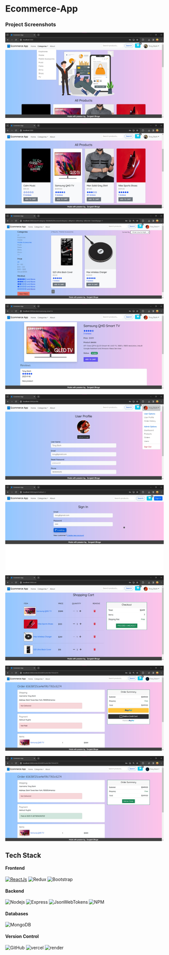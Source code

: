 # Ecommerce-App

### Project Screenshots


![Home Page](https://github.com/DurgeshBhoye/Ecommerce-App/blob/main/img/HomeScreen.jpg?raw=true "Home Page")

![All Products Page](https://github.com/DurgeshBhoye/Ecommerce-App/blob/main/img/AllProducts.jpg?raw=true "All Products Page")

![Filter Product Screen](https://github.com/DurgeshBhoye/Ecommerce-App/blob/main/img/FilterPage.jpg?raw=true)

![Product Screen](https://github.com/DurgeshBhoye/Ecommerce-App/blob/main/img/ProductScreen.jpg?raw=true)

![Profile Page](https://github.com/DurgeshBhoye/Ecommerce-App/blob/main/img/ProfilePage.jpg?raw=true)

![SignIn Page](https://github.com/DurgeshBhoye/Ecommerce-App/blob/main/img/SignIn.jpg?raw=true)

![Cart Page](https://github.com/DurgeshBhoye/Ecommerce-App/blob/main/img/CartPage.jpg?raw=true)

![Payment Screen](https://github.com/DurgeshBhoye/Ecommerce-App/blob/main/img/PaymentScreen.jpg?raw=true)

![Paid Order Screen](https://github.com/DurgeshBhoye/Ecommerce-App/blob/main/img/PaidOrder.jpg?raw=true "Home Page")



## Tech Stack

#### Frontend
[![ReactJs](https://img.shields.io/badge/react-%2320232a.svg?style=for-the-badge&logo=react&logoColor=%2361DAFB)](https://github.com/DurgeshBhoye/Instagram-Clone-App)
![Redux](https://img.shields.io/badge/Redux-593D88?style=for-the-badge&logo=redux&logoColor=white)
![Bootstrap](https://img.shields.io/badge/bootstrap-%23563D7C.svg?style=for-the-badge&logo=bootstrap&logoColor=white)
</br>

#### Backend
![Nodejs](https://img.shields.io/badge/Node.js-337733?style=for-the-badge&labelColor=black&logo=node.js&logoColor=3C873A)
![Express](https://img.shields.io/badge/Express.js-000000?style=for-the-badge&logo=express&logoColor=white)
![JsonWebTokens](https://img.shields.io/badge/jwt-000000?style=for-the-badge&logo=jsonwebtokens&logoColor=purple)
![NPM](https://img.shields.io/badge/NPM-%23121011.svg?style=for-the-badge&logo=npm&logoColor=red)

#### Databases
![MongoDB](https://img.shields.io/badge/MongoDB-darkgreen?style=for-the-badge&labelColor=black&logo=mongodb&logoColor=darkgreen)

#### Version Control

![GitHub](https://img.shields.io/badge/github-%23121011.svg?style=for-the-badge&logo=github&logoColor=white)
![vercel](https://img.shields.io/badge/vercel-000000?style=for-the-badge&logo=vercel&logoColor=white)
![render](https://img.shields.io/badge/render-%23000000.svg?style=for-the-badge&logo=render&logoColor=blue)


